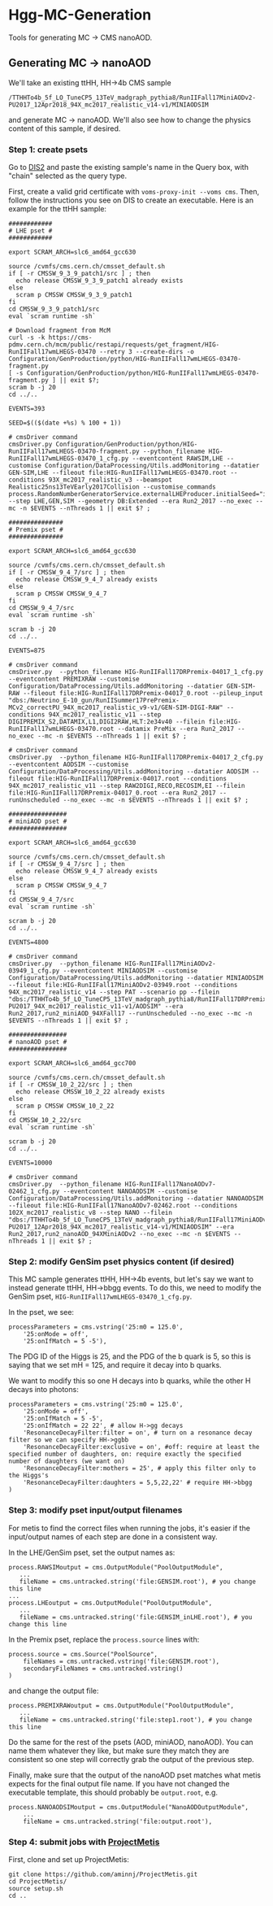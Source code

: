 # Hgg-MC-Generation
Tools for generating MC -> CMS nanoAOD.

## Generating MC -> nanoAOD
We'll take an existing ttHH, HH->4b CMS sample
```
/TTHHTo4b_5f_LO_TuneCP5_13TeV_madgraph_pythia8/RunIIFall17MiniAODv2-PU2017_12Apr2018_94X_mc2017_realistic_v14-v1/MINIAODSIM
```

and generate MC -> nanoAOD. We'll also see how to change the physics content of this sample, if desired.

### Step 1: create psets
Go to [DIS2](http://uaf-8.t2.ucsd.edu/~namin/dis2/) and paste the existing sample's name in the Query box, with "chain" selected as the query type.

First, create a valid grid certificate with `voms-proxy-init --voms cms`.
Then, follow the instructions you see on DIS to create an executable.
Here is an example for the ttHH sample:
```
############
# LHE pset #
############

export SCRAM_ARCH=slc6_amd64_gcc630

source /cvmfs/cms.cern.ch/cmsset_default.sh
if [ -r CMSSW_9_3_9_patch1/src ] ; then
  echo release CMSSW_9_3_9_patch1 already exists
else
  scram p CMSSW CMSSW_9_3_9_patch1
fi
cd CMSSW_9_3_9_patch1/src
eval `scram runtime -sh`

# Download fragment from McM
curl -s -k https://cms-pdmv.cern.ch/mcm/public/restapi/requests/get_fragment/HIG-RunIIFall17wmLHEGS-03470 --retry 3 --create-dirs -o Configuration/GenProduction/python/HIG-RunIIFall17wmLHEGS-03470-fragment.py
[ -s Configuration/GenProduction/python/HIG-RunIIFall17wmLHEGS-03470-fragment.py ] || exit $?;
scram b -j 20
cd ../..

EVENTS=393

SEED=$(($(date +%s) % 100 + 1))

# cmsDriver command
cmsDriver.py Configuration/GenProduction/python/HIG-RunIIFall17wmLHEGS-03470-fragment.py --python_filename HIG-RunIIFall17wmLHEGS-03470_1_cfg.py --eventcontent RAWSIM,LHE --customise Configuration/DataProcessing/Utils.addMonitoring --datatier GEN-SIM,LHE --fileout file:HIG-RunIIFall17wmLHEGS-03470.root --conditions 93X_mc2017_realistic_v3 --beamspot Realistic25ns13TeVEarly2017Collision --customise_commands process.RandomNumberGeneratorService.externalLHEProducer.initialSeed="int(${SEED})" --step LHE,GEN,SIM --geometry DB:Extended --era Run2_2017 --no_exec --mc -n $EVENTS --nThreads 1 || exit $? ;

###############
# Premix pset #
###############

export SCRAM_ARCH=slc6_amd64_gcc630

source /cvmfs/cms.cern.ch/cmsset_default.sh
if [ -r CMSSW_9_4_7/src ] ; then
  echo release CMSSW_9_4_7 already exists
else
  scram p CMSSW CMSSW_9_4_7
fi
cd CMSSW_9_4_7/src
eval `scram runtime -sh`

scram b -j 20
cd ../..

EVENTS=875

# cmsDriver command
cmsDriver.py  --python_filename HIG-RunIIFall17DRPremix-04017_1_cfg.py --eventcontent PREMIXRAW --customise Configuration/DataProcessing/Utils.addMonitoring --datatier GEN-SIM-RAW --fileout file:HIG-RunIIFall17DRPremix-04017_0.root --pileup_input "dbs:/Neutrino_E-10_gun/RunIISummer17PrePremix-MCv2_correctPU_94X_mc2017_realistic_v9-v1/GEN-SIM-DIGI-RAW" --conditions 94X_mc2017_realistic_v11 --step DIGIPREMIX_S2,DATAMIX,L1,DIGI2RAW,HLT:2e34v40 --filein file:HIG-RunIIFall17wmLHEGS-03470.root --datamix PreMix --era Run2_2017 --no_exec --mc -n $EVENTS --nThreads 1 || exit $? ;

# cmsDriver command
cmsDriver.py  --python_filename HIG-RunIIFall17DRPremix-04017_2_cfg.py --eventcontent AODSIM --customise Configuration/DataProcessing/Utils.addMonitoring --datatier AODSIM --fileout file:HIG-RunIIFall17DRPremix-04017.root --conditions 94X_mc2017_realistic_v11 --step RAW2DIGI,RECO,RECOSIM,EI --filein file:HIG-RunIIFall17DRPremix-04017_0.root --era Run2_2017 --runUnscheduled --no_exec --mc -n $EVENTS --nThreads 1 || exit $? ;

################
# miniAOD pset #
################

export SCRAM_ARCH=slc6_amd64_gcc630

source /cvmfs/cms.cern.ch/cmsset_default.sh
if [ -r CMSSW_9_4_7/src ] ; then
  echo release CMSSW_9_4_7 already exists
else
  scram p CMSSW CMSSW_9_4_7
fi
cd CMSSW_9_4_7/src
eval `scram runtime -sh`

scram b -j 20
cd ../..

EVENTS=4800

# cmsDriver command
cmsDriver.py  --python_filename HIG-RunIIFall17MiniAODv2-03949_1_cfg.py --eventcontent MINIAODSIM --customise Configuration/DataProcessing/Utils.addMonitoring --datatier MINIAODSIM --fileout file:HIG-RunIIFall17MiniAODv2-03949.root --conditions 94X_mc2017_realistic_v14 --step PAT --scenario pp --filein "dbs:/TTHHTo4b_5f_LO_TuneCP5_13TeV_madgraph_pythia8/RunIIFall17DRPremix-PU2017_94X_mc2017_realistic_v11-v1/AODSIM" --era Run2_2017,run2_miniAOD_94XFall17 --runUnscheduled --no_exec --mc -n $EVENTS --nThreads 1 || exit $? ;

################
# nanoAOD pset #
################

export SCRAM_ARCH=slc6_amd64_gcc700

source /cvmfs/cms.cern.ch/cmsset_default.sh
if [ -r CMSSW_10_2_22/src ] ; then
  echo release CMSSW_10_2_22 already exists
else
  scram p CMSSW CMSSW_10_2_22
fi
cd CMSSW_10_2_22/src
eval `scram runtime -sh`

scram b -j 20
cd ../..

EVENTS=10000

# cmsDriver command
cmsDriver.py  --python_filename HIG-RunIIFall17NanoAODv7-02462_1_cfg.py --eventcontent NANOAODSIM --customise Configuration/DataProcessing/Utils.addMonitoring --datatier NANOAODSIM --fileout file:HIG-RunIIFall17NanoAODv7-02462.root --conditions 102X_mc2017_realistic_v8 --step NANO --filein "dbs:/TTHHTo4b_5f_LO_TuneCP5_13TeV_madgraph_pythia8/RunIIFall17MiniAODv2-PU2017_12Apr2018_94X_mc2017_realistic_v14-v1/MINIAODSIM" --era Run2_2017,run2_nanoAOD_94XMiniAODv2 --no_exec --mc -n $EVENTS --nThreads 1 || exit $? ;
```
### Step 2: modify GenSim pset physics content (if desired)
This MC sample generates ttHH, HH->4b events, but let's say we want to instead generate ttHH, HH->bbgg events.
To do this, we need to modify the GenSim pset, `HIG-RunIIFall17wmLHEGS-03470_1_cfg.py`.

In the pset, we see:
```
processParameters = cms.vstring('25:m0 = 125.0',
    '25:onMode = off',
    '25:onIfMatch = 5 -5'),
```

The PDG ID of the Higgs is 25, and the PDG of the b quark is 5, so this is saying that we set mH = 125, and require it decay into b quarks.

We want to modify this so one H decays into b quarks, while the other H decays into photons:
```
processParameters = cms.vstring('25:m0 = 125.0',
    '25:onMode = off',
    '25:onIfMatch = 5 -5',
    '25:onIfMatch = 22 22', # allow H->gg decays
    'ResonanceDecayFilter:filter = on', # turn on a resonance decay filter so we can specify HH->ggbb
    'ResonanceDecayFilter:exclusive = on', #off: require at least the specified number of daughters, on: require exactly the specified number of daughters (we want on)
    'ResonanceDecayFilter:mothers = 25', # apply this filter only to the Higgs's
    'ResonanceDecayFilter:daughters = 5,5,22,22' # require HH->bbgg
)
```

### Step 3: modify pset input/output filenames
For metis to find the correct files when running the jobs, it's easier if the input/output names of each step are done in a consistent way.

In the LHE/GenSim pset, set the output names as:
```
process.RAWSIMoutput = cms.OutputModule("PoolOutputModule",
   ...
   fileName = cms.untracked.string('file:GENSIM.root'), # you change this line
...
process.LHEoutput = cms.OutputModule("PoolOutputModule",
   ...
   fileName = cms.untracked.string('file:GENSIM_inLHE.root'), # you change this line
```

In the Premix pset, replace the `process.source` lines with:
```
process.source = cms.Source("PoolSource",
    fileNames = cms.untracked.vstring('file:GENSIM.root'),
    secondaryFileNames = cms.untracked.vstring()
)
```
and change the output file:
```
process.PREMIXRAWoutput = cms.OutputModule("PoolOutputModule",
   ...
   fileName = cms.untracked.string('file:step1.root'), # you change this line
``` 

Do the same for the rest of the psets (AOD, miniAOD, nanoAOD). You can name them whatever they like, but make sure they match they are consistent so one step will correctly grab the output of the previous step.

Finally, make sure that the output of the nanoAOD pset matches what metis expects for the final output file name.
If you have not changed the executable template, this should probably be `output.root`, e.g.
```
process.NANOAODSIMoutput = cms.OutputModule("NanoAODOutputModule",
    ...
    fileName = cms.untracked.string('file:output.root'),
``` 

### Step 4: submit jobs with [ProjectMetis](https://github.com/aminnj/ProjectMetis) 
First, clone and set up ProjectMetis:
```
git clone https://github.com/aminnj/ProjectMetis.git
cd ProjectMetis/
source setup.sh 
cd ..
```


